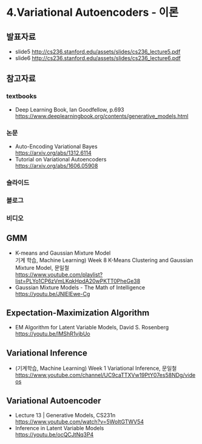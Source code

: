 # 4.Variational Autoencoders - 이론
## 발표자료
  + slide5 http://cs236.stanford.edu/assets/slides/cs236_lecture5.pdf
  + slide6 http://cs236.stanford.edu/assets/slides/cs236_lecture6.pdf

## 참고자료
### textbooks
  + Deep Learning Book, Ian Goodfellow, p.693 <br/>
  https://www.deeplearningbook.org/contents/generative_models.html
  
### 논문
  + Auto-Encoding Variational Bayes <br/>
  https://arxiv.org/abs/1312.6114
  + Tutorial on Variational Autoencoders <br/>
  https://arxiv.org/abs/1606.05908
  
### 슬라이드

### 블로그

### 비디오
## GMM
  + K-means and Gaussian Mixture Model <br/>
  기계 학습, Machine Learning) Week 8 K-Means Clustering and Gaussian Mixture Model, 문일철 <br/>
  https://www.youtube.com/playlist?list=PLYo1CP6zVmLKqkHpdA20wPKTT0PheGe38
  + Gaussian Mixture Models - The Math of Intelligence <br/>
  https://youtu.be/JNlEIEwe-Cg
  
## Expectation-Maximization Algorithm
  + EM Algorithm for Latent Variable Models, David S. Rosenberg <br/>
  https://youtu.be/lMShR1vjbUo
   
## Variational Inference 
  + (기계학습, Machine Learning) Week 1 Variational Inference, 문일철 <br/>
  https://www.youtube.com/channel/UC9caTTXVw19PtY07es58NDg/videos
  
## Variational Autoencoder <br/>
  + Lecture 13 | Generative Models, CS231n <br/>
  https://www.youtube.com/watch?v=5WoItGTWV54
  + Inference in Latent Variable Models <br/>
  https://youtu.be/ocQCJtNq3P4
  
